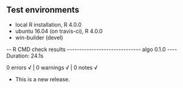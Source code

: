## Test environments
* local R installation, R 4.0.0
* ubuntu 16.04 (on travis-ci), R 4.0.0
* win-builder (devel)


-- R CMD check results ------------------------------ algo 0.1.0 ----
Duration: 24.1s

0 errors √ | 0 warnings √ | 0 notes √

* This is a new release.
